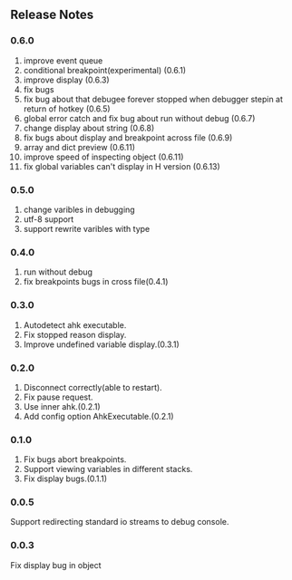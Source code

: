 ## Release Notes

### 0.6.0

1. improve event queue
2. conditional breakpoint(experimental) (0.6.1)
3. improve display (0.6.3)
4. fix bugs
5. fix bug about that debugee forever stopped when debugger stepin at return of hotkey (0.6.5)
6. global error catch and fix bug about run without debug (0.6.7)
7. change display about string (0.6.8)
8. fix bugs about display and breakpoint across file (0.6.9)
9. array and dict preview (0.6.11)
10. improve speed of inspecting object (0.6.11)
11. fix global variables can't display in H version (0.6.13)

### 0.5.0

1. change varibles in debugging
2. utf-8 support
3. support rewrite varibles with type

### 0.4.0

1. run without debug
2. fix breakpoints bugs in cross file(0.4.1)

### 0.3.0

1. Autodetect ahk executable.
2. Fix stopped reason display.
3. Improve undefined variable display.(0.3.1)

### 0.2.0

1. Disconnect correctly(able to restart).
2. Fix pause request.
3. Use inner ahk.(0.2.1)
4. Add config option AhkExecutable.(0.2.1)

### 0.1.0

1. Fix bugs abort breakpoints.
2. Support viewing variables in different stacks.
3. Fix display bugs.(0.1.1)


### 0.0.5

Support redirecting standard io streams to debug console.

### 0.0.3

Fix display bug in object
